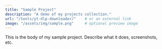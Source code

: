 ```yaml
---
title: "Sample Project"
description: "A demo of my projects collection."
url: "/tools/yt-dlp-downloader/"    # or an external link
image: "/assets/img/sample.png"     # optional preview image
---
```


This is the body of my sample project. Describe what it does, screenshots, etc.
